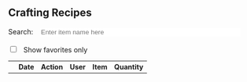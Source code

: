 <style>
    table {
        table-layout:fixed;
        font-size:
    }

    td {
        padding:5px 10px;
    }

    input.search {
        color: #434343;
        border: 0px;
        margin-left: 2%;
        width: 80%;
        white-space: nowrap
    }

    input.check {
        margin-right: 2%
    }
</style>

## Crafting Recipes
<label for="searchBar"> Search: <input class="search" name="searchBar" id="searchBar" placeholder="Enter item name here"></label>
<br><br>
<label><input type="checkbox" class="check" id="checkBox" onclick="showFavorites(dataList)"> Show favorites only</label>
<!-- checkbox for showing only favorites -->

<table>
    <tbody id="bruh">
    <tr>
        <th></th>
        <th>Date</th>
        <th>Action</th>
        <th>User</th>
        <th>Item</th>
        <th>Quantity</th>
    </tr>
    </tbody>
</table>

<script>
// Notes for making this work when we have backend:

// change images
// fix createRow
// change all the "list"

const options = {
  method: 'GET',
};

dataList = [
    {
        "date":"01-05-2023",
        "action":"Shipped",
        "user":"aidenhuynh",
        "item":"Pencils",
        "quantity":"1500",
    },
    {
        "date":"02-07-2023",
        "action":"Delivered",
        "user":"TheGerbil21",
        "item":"Pens",
        "quantity":"1000",
    },
    {
        "date":"02-02-2023",
        "action":"Packaged",
        "user":"aidenhuynh",
        "item":"Markers",
        "quantity":"300",
    },
    {
        "date":"01-15-2023",
        "action":"In Transit",
        "user":"aidenhuynh",
        "item":"Highlighters",
        "quantity":"100",
    },
]

// fetch('https://pokeapi.co/api/v2/pokemon/', options)
//     .then(response => response.json().then(data => {
//     for (let i = 0; i < data.length; i++) {
//         dataList.push(data.sample[i])
//     }
//     }))
// update when there is backend

var boxStatus = false

function getRecipes(list) {
    for (let i = 0; i < list.length; i++) {
        let starId = "Star: " + list[i]["item"]
        document.getElementById('bruh').innerHTML += '\
        <tr> \
            <td style="text-align:center"><img id="' + starId + `" onclick="favorite('` + starId + `')" 'src="images/graystar.png" height="50px" width="auto"></td>\
            <td>` + list[i]["date"] + `</td> \
            <td>` + list[i]["item"] + `</td> \
            <td>` + list[i]["action"] + `</td> \
            <td>` + list[i]["user"] + `</td> \
            <td>` + list[i]["quantity"] + `</td> \
        </tr> \
        `

    for (let a = 0; a < localStorage.length; a++) {
        if (localStorage.getItem(localStorage.key(a)) == starId) {
            console.log("Favorited from localStorage: " + starId)
            document.getElementById(starId).src = 'images/star.webp'
        }
    }
}
}

function search(list) {
    document.getElementById('bruh').innerHTML = " \
    <tr> \
        <th></th> \
        <th>Date</th> \
        <th>Action</th> \
        <th>User</th> \
        <th>Item</th> \
        <th>Quantity</th> \
    </tr> \
    "

    results = []
    input = document.getElementById('searchBar').value.toLowerCase()

    if (input == "" || input == null) {
        getRecipes(dataList)
    }
    else {
        for (let i = 0; i < list.length; i++) {
            item = list[i]["item"].toLowerCase()

            if (item.includes(input) == true) {
                results.push(list[i])
            }
        }
        if (results.length == 0) {
            document.getElementById('bruh').innerHTML = "\
            <tr> \
            <th>Item</th> \
            <th colspan='3'>Recipe </th> \
            <th colspan='3'></th> \
            <th>Output</th> \
            </tr> \
            <tr><td colspan='8'><i>No results found.</i></td></tr> \
            "
            getRecipes(dataList)
        }
        else {
        getRecipes(results)
        }
    }
}

function favorite(star) {
    var checked = false

    for (var i = 0; i < localStorage.length; i++){
            if (localStorage.getItem(localStorage.key(i)) == star) {
                console.log("Star Removed: " + star.slice(6))
                document.getElementById(star).src = 'images/graystar.png'
                localStorage.removeItem(star)
                checked = true  
            }
        }

        if (checked == false) {
            console.log("Star Added: " + star.slice(6))
            document.getElementById(star).src = 'images/star.png'
            localStorage.setItem(star, star)
        }
    if (boxStatus == true) {
        boxStatus = false
        showFavorites(dataList)
    }
}

function showFavorites(list) {
    var favoritesList = []

    if (boxStatus == false) {
        console.log('box status was false')
        for (let i = 0; i < localStorage.length; i++) {
            for (let k = 0; k < list.length; k++) {
                if (localStorage.getItem(localStorage.key(i)).slice(6) == list[k]["item"]) {
                    favoritesList.push(list[k])
                    console.log(favoritesList)
                }
            }
        }

        if (favoritesList.length !== 0) {

            document.getElementById('bruh').innerHTML = " \
                <tr> \
                    <th></th> \
                    <th>Date</th> \
                    <th>Action</th> \
                    <th>User</th> \
                    <th>Item</th> \
                    <th>Quantity</th> \
                </tr> \
                "
        
            for (let n = 0; n < favoritesList.length; n++) {
                var starId = localStorage.getItem(localStorage.key(n))


                document.getElementById('bruh').innerHTML += '\
                <tr> \
                    <td style="text-align:center"><img id="' + starId + `" onclick="favorite('` + starId + `')" 'src="images/graystar.png" height="50px" width="auto"></td>\
                    <td>` + list[i]["date"] + `</td> \
                    <td>` + list[i]["item"] + `</td> \
                    <td>` + list[i]["action"] + `</td> \
                    <td>` + list[i]["user"] + `</td> \
                    <td>` + list[i]["quantity"] + `</td> \
                </tr>`
            }
        }
        else {
            document.getElementById('bruh').innerHTML = "\
            <tr> \
                <th></th> \
                <th>Date</th> \
                <th>Action</th> \
                <th>User</th> \
                <th>Item</th> \
                <th>Quantity</th> \
            </tr> \
            <tr><td colspan='8'><i>No favorites found.</i></td></tr> \
            "
            getRecipes(dataList)
        }
    
    boxStatus = true
    }

    else {
        console.log('box status was true')
        search(dataList)
        boxStatus = false
    }
    
}

function logStorage() {
    for (let i=0; i < localStorage.length; i++) {
        console.log(localStorage.key(i) + ": " + localStorage.getItem(localStorage.key(i)))
    }
}

searchBar.addEventListener("keyup", function() {
            search(dataList)
        }
    )

getRecipes(dataList)
</script>